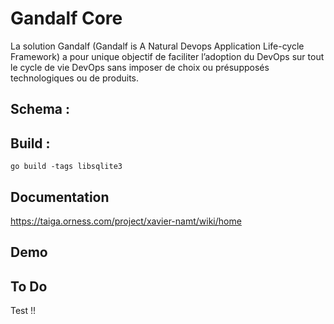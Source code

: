 # Gandalf Core
La solution Gandalf (Gandalf is A Natural Devops Application Life-cycle Framework) a pour unique objectif de faciliter l’adoption du DevOps sur tout le cycle de vie DevOps sans imposer de choix ou présupposés technologiques ou de produits.

## Schema :


## Build :

```
go build -tags libsqlite3
```

## Documentation

https://taiga.orness.com/project/xavier-namt/wiki/home

## Demo



## To Do

Test !!